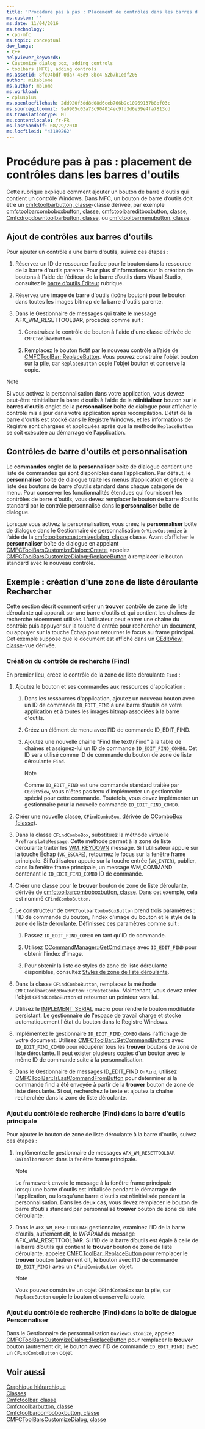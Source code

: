 ```yaml
---
title: 'Procédure pas à pas : Placement de contrôles dans les barres d’outils | Microsoft Docs'
ms.custom: ''
ms.date: 11/04/2016
ms.technology:
- cpp-mfc
ms.topic: conceptual
dev_langs:
- C++
helpviewer_keywords:
- Customize dialog box, adding controls
- toolbars [MFC], adding controls
ms.assetid: 8fc94bdf-0da7-45d9-8bc4-52b7b1edf205
author: mikeblome
ms.author: mblome
ms.workload:
- cplusplus
ms.openlocfilehash: 2dd920f3dd8d08d6ceb766b9c10969137b8bf03c
ms.sourcegitcommit: 9a0905c03a73c904014ec9fd3d6e59e4fa7813cd
ms.translationtype: MT
ms.contentlocale: fr-FR
ms.lasthandoff: 08/29/2018
ms.locfileid: "43199262"
---
```

# <a name="walkthrough-putting-controls-on-toolbars"></a>Procédure pas à pas : placement de contrôles dans les barres d'outils
Cette rubrique explique comment ajouter un bouton de barre d'outils qui contient un contrôle Windows. Dans MFC, un bouton de barre d’outils doit être un [cmfctoolbarbutton, classe](../mfc/reference/cmfctoolbarbutton-class.md)-classe dérivée, par exemple [cmfctoolbarcomboboxbutton, classe](../mfc/reference/cmfctoolbarcomboboxbutton-class.md), [cmfctoolbareditboxbutton, classe](../mfc/reference/cmfctoolbareditboxbutton-class.md), [Cmfcdropdowntoolbarbutton, classe](../mfc/reference/cmfcdropdowntoolbarbutton-class.md), ou [cmfctoolbarmenubutton, classe](../mfc/reference/cmfctoolbarmenubutton-class.md).  
  
## <a name="adding-controls-to-toolbars"></a>Ajout de contrôles aux barres d'outils  
 Pour ajouter un contrôle à une barre d'outils, suivez ces étapes :  
  
1.  Réservez un ID de ressource factice pour le bouton dans la ressource de la barre d'outils parente. Pour plus d’informations sur la création de boutons à l’aide de l’éditeur de la barre d’outils dans Visual Studio, consultez le [barre d’outils Éditeur](../windows/toolbar-editor.md) rubrique.  
  
2.  Réservez une image de barre d'outils (icône bouton) pour le bouton dans toutes les images bitmap de la barre d'outils parente.  
  
3.  Dans le Gestionnaire de messages qui traite le message AFX_WM_RESETTOOLBAR, procédez comme suit :  
  
    1.  Construisez le contrôle de bouton à l'aide d'une classe dérivée de `CMFCToolbarButton`.  
  
    2.  Remplacez le bouton fictif par le nouveau contrôle à l’aide de [CMFCToolBar::ReplaceButton](../mfc/reference/cmfctoolbar-class.md#replacebutton). Vous pouvez construire l'objet bouton sur la pile, car `ReplaceButton` copie l'objet bouton et conserve la copie.  
  
> [!NOTE]
>  Si vous activez la personnalisation dans votre application, vous devrez peut-être réinitialiser la barre d’outils à l’aide de la **réinitialiser** bouton sur le **barres d’outils** onglet de la **personnaliser** boîte de dialogue pour afficher le contrôle mis à jour dans votre application après recompilation. L'état de la barre d'outils est stocké dans le Registre Windows, et les informations de Registre sont chargées et appliquées après que la méthode `ReplaceButton` se soit exécutée au démarrage de l'application.  
  
## <a name="toolbar-controls-and-customization"></a>Contrôles de barre d'outils et personnalisation  
 Le **commandes** onglet de la **personnaliser** boîte de dialogue contient une liste de commandes qui sont disponibles dans l’application. Par défaut, le **personnaliser** boîte de dialogue traite les menus d’application et génère la liste des boutons de barre d’outils standard dans chaque catégorie de menu. Pour conserver les fonctionnalités étendues qui fournissent les contrôles de barre d’outils, vous devez remplacer le bouton de barre d’outils standard par le contrôle personnalisé dans le **personnaliser** boîte de dialogue.  
  
 Lorsque vous activez la personnalisation, vous créez le **personnaliser** boîte de dialogue dans le Gestionnaire de personnalisation `OnViewCustomize` à l’aide de la [cmfctoolbarscustomizedialog, classe](../mfc/reference/cmfctoolbarscustomizedialog-class.md) classe. Avant d’afficher le **personnaliser** boîte de dialogue en appelant [CMFCToolBarsCustomizeDialog::Create](../mfc/reference/cmfctoolbarscustomizedialog-class.md#create), appelez [CMFCToolBarsCustomizeDialog::ReplaceButton](../mfc/reference/cmfctoolbarscustomizedialog-class.md#replacebutton) à remplacer le bouton standard avec le nouveau contrôle.  
  
## <a name="example-creating-a-find-combo-box"></a>Exemple : création d'une zone de liste déroulante Rechercher  
 Cette section décrit comment créer un **trouver** contrôle de zone de liste déroulante qui apparaît sur une barre d’outils et qui contient les chaînes de recherche récemment utilisés. L'utilisateur peut entrer une chaîne du contrôle puis appuyer sur la touche d'entrée pour rechercher un document, ou appuyer sur la touche Échap pour retourner le focus au frame principal. Cet exemple suppose que le document est affiché dans un [CEditView, classe](../mfc/reference/ceditview-class.md)-vue dérivée.  
  
### <a name="creating-the-find-control"></a>Création du contrôle de recherche (Find)  
 En premier lieu, créez le contrôle de la zone de liste déroulante `Find` :  
  
1.  Ajoutez le bouton et ses commandes aux ressources d'application :  
  
    1.  Dans les ressources d'application, ajoutez un nouveau bouton avec un ID de commande `ID_EDIT_FIND` à une barre d'outils de votre application et à toutes les images bitmap associées à la barre d'outils.  
  
    2.  Créez un élément de menu avec l'ID de commande ID_EDIT_FIND.  
  
    3.  Ajoutez une nouvelle chaîne "Find the text\nFind" à la table de chaînes et assignez-lui un ID de commande `ID_EDIT_FIND_COMBO`. Cet ID sera utilisé comme ID de commande du bouton de zone de liste déroulante `Find`.  
  
        > [!NOTE]
        >  Comme `ID_EDIT_FIND` est une commande standard traitée par `CEditView`, vous n'êtes pas tenu d'implémenter un gestionnaire spécial pour cette commande.  Toutefois, vous devez implémenter un gestionnaire pour la nouvelle commande `ID_EDIT_FIND_COMBO`.  
  
2.  Créer une nouvelle classe, `CFindComboBox`, dérivée de [CComboBox (classe)](../mfc/reference/ccombobox-class.md).  
  
3.  Dans la classe `CFindComboBox`, substituez la méthode virtuelle `PreTranslateMessage`. Cette méthode permet à la zone de liste déroulante traiter les [WM_KEYDOWN](/windows/desktop/inputdev/wm-keydown) message. Si l'utilisateur appuie sur la touche Échap (`VK_ESCAPE`), retournez le focus sur la fenêtre frame principale. Si l’utilisateur appuie sur la touche entrée (`VK_ENTER`), publier, dans la fenêtre frame principale, un message WM_COMMAND contenant le `ID_EDIT_FIND_COMBO` ID de commande.  
  
4.  Créer une classe pour le **trouver** bouton de zone de liste déroulante, dérivée de [cmfctoolbarcomboboxbutton, classe](../mfc/reference/cmfctoolbarcomboboxbutton-class.md). Dans cet exemple, cela est nommé `CFindComboButton`.  
  
5.  Le constructeur de `CMFCToolbarComboBoxButton` prend trois paramètres : l'ID de commande du bouton, l'index d'image du bouton et le style de la zone de liste déroulante. Définissez ces paramètres comme suit :  
  
    1.  Passez `ID_EDIT_FIND_COMBO` en tant qu'ID de commande.  
  
    2.  Utilisez [CCommandManager::GetCmdImage](https://msdn.microsoft.com/4094d08e-de74-4398-a483-76d27a742dca) avec `ID_EDIT_FIND` pour obtenir l’index d’image.  
  
    3.  Pour obtenir la liste de styles de zone de liste déroulante disponibles, consultez [Styles de zone de liste déroulante](../mfc/reference/styles-used-by-mfc.md#combo-box-styles).  
  
6.  Dans la classe `CFindComboButton`, remplacez la méthode `CMFCToolbarComboBoxButton::CreateCombo`. Maintenant, vous devez créer l'objet `CFindComboButton` et retourner un pointeur vers lui.  
  
7.  Utilisez le [IMPLEMENT_SERIAL](../mfc/reference/run-time-object-model-services.md#implement_serial) macro pour rendre le bouton modifiable persistant. Le gestionnaire de l'espace de travail charge et stocke automatiquement l'état du bouton dans le Registre Windows.  
  
8.  Implémentez le gestionnaire `ID_EDIT_FIND_COMBO` dans l'affichage de votre document. Utilisez [CMFCToolBar::GetCommandButtons](../mfc/reference/cmfctoolbar-class.md#getcommandbuttons) avec `ID_EDIT_FIND_COMBO` pour récupérer tous les **trouver** boutons de zone de liste déroulante. Il peut exister plusieurs copies d'un bouton avec le même ID de commande suite à la personnalisation.  
  
9. Dans le Gestionnaire de messages ID_EDIT_FIND `OnFind`, utilisez [CMFCToolBar::IsLastCommandFromButton](../mfc/reference/cmfctoolbar-class.md#islastcommandfrombutton) pour déterminer si la commande find a été envoyée à partir de la **trouver** bouton de zone de liste déroulante. Si oui, recherchez le texte et ajoutez la chaîne recherchée dans la zone de liste déroulante.  
  
### <a name="adding-the-find-control-to-the-main-toolbar"></a>Ajout du contrôle de recherche (Find) dans la barre d'outils principale  
 Pour ajouter le bouton de zone de liste déroulante à la barre d'outils, suivez ces étapes :  
  
1.  Implémentez le gestionnaire de messages `AFX_WM_RESETTOOLBAR` `OnToolbarReset` dans la fenêtre frame principale.  
  
    > [!NOTE]
    >  Le framework envoie le message à la fenêtre frame principale lorsqu'une barre d'outils est initialisée pendant le démarrage de l'application, ou lorsqu'une barre d'outils est réinitialisée pendant la personnalisation. Dans les deux cas, vous devez remplacer le bouton de barre d’outils standard par personnalisé **trouver** bouton de zone de liste déroulante.  
  
2.  Dans le `AFX_WM_RESETTOOLBAR` gestionnaire, examinez l’ID de la barre d’outils, autrement dit, le *WPARAM* du message AFX_WM_RESETTOOLBAR. Si l’ID de la barre d’outils est égale à celle de la barre d’outils qui contient le **trouver** bouton de zone de liste déroulante, appelez [CMFCToolBar::ReplaceButton](../mfc/reference/cmfctoolbar-class.md#replacebutton) pour remplacer le **trouver** bouton (autrement dit, le bouton avec l’ID de commande `ID_EDIT_FIND)` avec un `CFindComboButton` objet.  
  
    > [!NOTE]
    >  Vous pouvez construire un objet `CFindComboBox` sur la pile, car `ReplaceButton` copie le bouton et conserve la copie.  
  
### <a name="adding-the-find-control-to-the-customize-dialog-box"></a>Ajout du contrôle de recherche (Find) dans la boîte de dialogue Personnaliser  
 Dans le Gestionnaire de personnalisation `OnViewCustomize`, appelez [CMFCToolBarsCustomizeDialog::ReplaceButton](../mfc/reference/cmfctoolbarscustomizedialog-class.md#replacebutton) pour remplacer le **trouver** bouton (autrement dit, le bouton avec l’ID de commande `ID_EDIT_FIND)` avec un `CFindComboButton` objet.  
  
## <a name="see-also"></a>Voir aussi  
 [Graphique hiérarchique](../mfc/hierarchy-chart.md)   
 [Classes](../mfc/reference/mfc-classes.md)   
 [Cmfctoolbar, classe](../mfc/reference/cmfctoolbar-class.md)   
 [Cmfctoolbarbutton, classe](../mfc/reference/cmfctoolbarbutton-class.md)   
 [Cmfctoolbarcomboboxbutton, classe](../mfc/reference/cmfctoolbarcomboboxbutton-class.md)   
 [CMFCToolBarsCustomizeDialog, classe](../mfc/reference/cmfctoolbarscustomizedialog-class.md)
